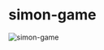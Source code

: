# simon-game
![simon-game](https://user-images.githubusercontent.com/101992799/170311355-f6ea4101-c028-4fd7-a974-85d1cb3f666e.gif)
